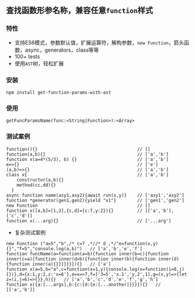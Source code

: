 ## 查找函数形参名称，兼容任意`function`样式

### 特性
* 支持ES6模式，参数默认值，扩展运算符，解构参数，`new Function`，箭头函数，async，generators，class等等
* 100+ tests
* 使用`AST`树，轻松扩展


### 安装

`npm install get-function-params-with-ast`

### 使用

`getFuncParamsName(func:<String|Function>):<Array>`

### 测试案例

```
function(){}                                      // []
function(a,b){}                                   // ['a','b']
function x(a=4*(5/3), b) {}                       // ['a','b']
e=>{}                                             // ['e']
(a,b)=>{}                                         // ['a','b']
class x{                                          // ['a','b']
    constructor(a,b){}
    method(cc,dd){}
  }     
async function name(asy1,asy2){await run(x,y)}    // ['asy1','asy2']
function *generator(gen1,gen2){yield "x1"}        // ['gen1','gen2']
new Function                                      // []
function x([a,b]=[1,2],{c,d}={c:7,y:2}){}         // [['a','b'],['c','d']]
function x(...arg){}                              // ['...arg']
```

* 复杂测试案例
```
new Function ("a=5","b",/* c=7 ,*//* d ,*/"e=function(x,y){}","f=5","console.log(a,b)")   // ['a','b','e','f']
function funcName(a=function(a=b){function inner(b=c){function inner(c=a){function inner(d=b){function inner(b){function inner(d){function inner(a){}}}}}}}){}   // ['a']
function x(a=5,b="a",c=function(x=1,y){console.log(x=function(i=8,j){})},d={x:1,y:2,z:'x=6'},e=x=>7,f=['3=5','x.1','y,2',1],g=(x,y)=>{let z=(i,j=6)=>{}},h){}   // ['a','b','c','d','e','f','g','h']
function x({a:[...args],b:{c:{d:{e:[...another]}}}}){}   // [['a','b']]
```